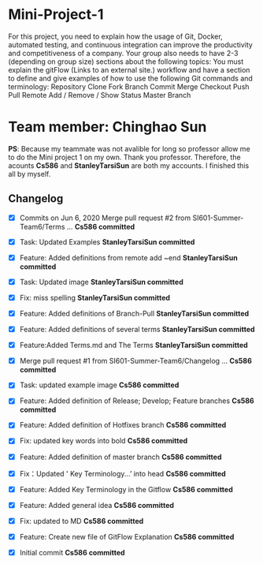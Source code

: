 # Mini-Project-1
For this project, you need to explain how the usage of Git, Docker, automated testing, and continuous integration can improve the productivity and competitiveness of a company.  Your group also needs to have 2-3 (depending on group size) sections about the following topics:  You must explain the gitFlow (Links to an external site.) workflow and have a section to define and give examples of how to use the following Git commands and terminology:  Repository Clone Fork Branch Commit Merge Checkout Push Pull  Remote Add / Remove / Show Status Master Branch
# Team member: Chinghao Sun
**PS**: Because my teammate was not avalible for long so professor allow me to do the Mini project 1 on my own. Thank you professor.
Therefore, the acounts **Cs586** and **StanleyTarsiSun** are both my accounts. I finished this all by myself.
  ## Changelog
- [X]  Commits on Jun 6, 2020
Merge pull request #2 from SI601-Summer-Team6/Terms …
**Cs586 committed** 

- [X] Task: Updated Examples
**StanleyTarsiSun committed**

- [X] Feature: Added definitions from remote add ~end
**StanleyTarsiSun committed**

- [X] Task: Updated image
**StanleyTarsiSun committed**

- [X] Fix: miss spelling
**StanleyTarsiSun committed** 

- [X] Feature: Added definitions of Branch-Pull
**StanleyTarsiSun committed**


- [X] Feature: Added definitions of several terms
**StanleyTarsiSun committed**

- [X] Feature:Added Terms.md and The Terms
**StanleyTarsiSun committed** 

- [X] Merge pull request #1 from SI601-Summer-Team6/Changelog …
**Cs586 committed**

- [X] Task: updated example image
**Cs586 committed**

- [X] Feature: Added definition of Release; Develop; Feature branches
**Cs586 committed**

- [X] Feature: Added definition of Hotfixes branch
**Cs586 committed**

- [X] Fix: updated key words into bold
**Cs586 committed**

- [X] Feature: Added definition of master branch
**Cs586 committed**

- [X] Fix：Updated ' Key Terminology...’ into head
**Cs586 committed**

- [X] Feature: Added Key Terminology in the Gitflow
**Cs586 committed**

- [X] Feature: Added general idea
**Cs586 committed**

- [X] Fix: updated to MD
**Cs586 committed** 

- [X] Feature: Create new file of GitFlow Explanation
**Cs586 committed**  

- [X] Initial commit
**Cs586 committed**
